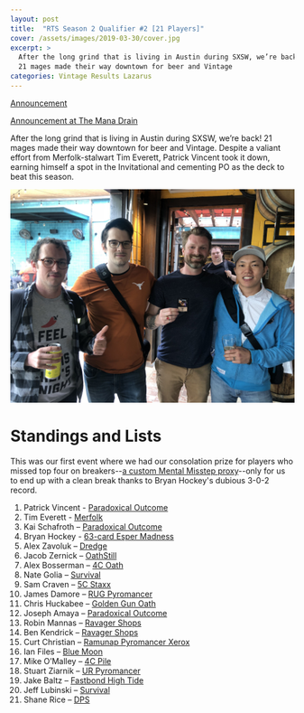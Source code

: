 ```yaml
---
layout: post
title:  "RTS Season 2 Qualifier #2 [21 Players]"
cover: /assets/images/2019-03-30/cover.jpg
excerpt: >
  After the long grind that is living in Austin during SXSW, we’re back!
  21 mages made their way downtown for beer and Vintage
categories: Vintage Results Lazarus
---
```


[Announcement](/announce/2019-03-30)

[Announcement at The Mana Drain](http://www.themanadrain.com/topic/2456/3-30-romancing-the-stones-proxy-vintage-austin-tx)

After the long grind that is living in Austin during SXSW, we’re back! 21 mages made their way
downtown for beer and Vintage. Despite a valiant effort from Merfolk-stalwart Tim Everett,
Patrick Vincent took it down, earning himself a spot in the Invitational and cementing PO as
the deck to beat this season.

![](/assets/images/2019-03-30/top4.jpg)

# Standings and Lists

This was our first event where we had our consolation prize for players who missed top four
on breakers--[a custom Mental Misstep proxy](/assets/images/misstep.jpg)--only for us to end
up with a clean break thanks to Bryan Hockey's dubious 3-0-2 record.

1. Patrick Vincent - [Paradoxical Outcome](/assets/images/2019-03-30/1PatrickVincentPO.jpg)
2. Tim Everett - [Merfolk](/assets/images/2019-03-30/2TimEverettMerfolk.jpg)
3. Kai Schafroth – [Paradoxical Outcome](/assets/images/2019-03-30/3KaiSchafrothPO.jpg)
4. Bryan Hockey - [63-card Esper Madness](/assets/images/2019-03-30/4BryanHockeyBomberman.jpg)
5. Alex Zavoluk – [Dredge](/assets/images/2019-03-30/5AlexZavolukDredge.jpg)
6. Jacob Zernick – [OathStill](/assets/images/2019-03-30/6JacobZernickOathStill.jpg)
7. Alex Bosserman – [4C Oath](/assets/images/2019-03-30/7AlexBossermanOath.jpg)
8. Nate Golia – [Survival](/assets/images/2019-03-30/8NateGoliaSurvival.jpg)
9. Sam Craven – [5C Staxx](/assets/images/2019-03-30/9SamCravenStaxx.jpg)
10. James Damore – [RUG Pyromancer](/assets/images/2019-03-30/10JamesDamoreXerox.jpg)
11. Chris Huckabee – [Golden Gun Oath](/assets/images/2019-03-30/11ChrisHuckabeeOath.jpg)
12. Joseph Amaya – [Paradoxical Outcome](/assets/images/2019-03-30/12JosephAmayaPO.jpg)
13. Robin Mannas – [Ravager Shops](/assets/images/2019-03-30/13RobinMannasShops.jpg)
14. Ben Kendrick – [Ravager Shops](/assets/images/2019-03-30/14BenKendrickShops.jpg)
15. Curt Christian – [Ramunap Pyromancer Xerox](/assets/images/2019-03-30/15CurtChristianXerox.jpg)
16. Ian Files – [Blue Moon](/assets/images/2019-03-30/16IanFilesMoon.jpg)
17. Mike O’Malley – [4C Pile](/assets/images/2019-03-30/17MikeOMalley4C.jpg)
18. Stuart Ziarnik – [UR Pyromancer](/assets/images/2019-03-30/18StuartZiarnikXerox.jpg)
19. Jake Baltz – [Fastbond High Tide](/assets/images/2019-03-30/19JakeBaltzHighTide.jpg)
20. Jeff Lubinski – [Survival](/assets/images/2019-03-30/20JeffLubinskiSurvival.jpg)
21. Shane Rice – [DPS](/assets/images/2019-03-30/21ShaneRiceDPS.jpg)

